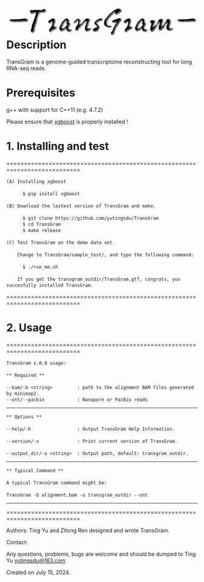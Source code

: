 ![logo](transgram.png)
Description
================

TransGram is a genome-guided transcriptome reconstructing tool for long RNA-seq reads.


Prerequisites
================

  g++ with support for C++11 (e.g. 4.7.2)
  
  Please ensure that [xgboost][xgboost] is properly installed !
 

# 1. Installing and test
===========================================================================
    
    (A) Installing xgboost 
    
          $ pip install xgboost
          
    (B) Download the lastest version of TransGram and make.
    
          $ git clone https://github.com/yutingsdu/TransGram 
          $ cd TransGram
          $ make release
          
    (C) Test TransGram on the demo data set.
        
        Change to TransGram/sample_test/, and type the following command:
        
          $ ./run_me.sh
          
        If you get the transgram_outdir/TransGram.gtf, congrats, you succesfully installed TransGram.
      
        
===========================================================================

# 2. Usage 
===========================================================================
    
    TransGram v.0.0 usage:

    ** Required **
    
    --bam/-b <string>         : path to the alignment BAM files generated by minimap2.
    --ont/--pacbio            : Nanopore or PacBio reads
---------------------------------------------------------------------------

    ** Options **
    
    --help/-h                 : Output TransGram Help Information.

    --version/-v              : Print current version of TransGram.
    
    --output_dir/-o <string>  : Output path, default: transgram_outdir.

---------------------------------------------------------------------------

    ** Typical Command **
    
    A typical TransGram command might be:

    TransGram -b alignment.bam -o transgram_outdir --ont

---------------------------------------------------------------------------

===========================================================================


Authors: Ting Yu and Zitong Ren designed and wrote TransGram.
 
Contact:
 
Any questions, problems, bugs are welcome and should be dumped to Ting Yu <yutingsdu@163.com>
 
Created on July 15, 2024.

[xgboost]: https://github.com/dmlc/xgboost
 